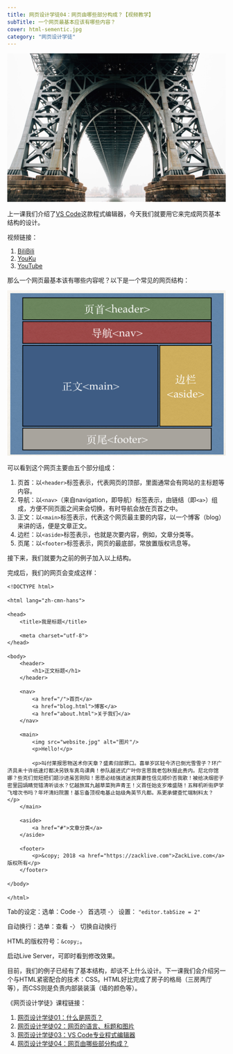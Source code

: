 ```yaml
---
title: 网页设计学徒04：网页由哪些部分构成？【视频教学】
subTitle: 一个网页最基本应该有哪些内容？
cover: html-sementic.jpg
category: "网页设计学徒"
---
```


![网页结构](html-sementic.jpg)

上一课我们介绍了[VS Code](/vs-code)这款程式编辑器，今天我们就要用它来完成网页基本结构的设计。

视频链接：
1. [BiliBili]()
2. [YouKu]()
3. [YouTube](https://youtu.be/_ePCBPYKsI4)

那么一个网页最基本该有哪些内容呢？以下是一个常见的网页结构：

![常见网页结构](html-sementic.png)

可以看到这个网页主要由五个部分组成：

1. 页首：以`<header>`标签表示，代表网页的顶部，里面通常会有网站的主标题等内容。
2. 导航：以`<nav>`（来自navigation，即导航）标签表示，由链结（即`<a>`）组成，方便不同页面之间来会切换，有时导航会放在页首之中。
3. 正文：以`<main>`标签表示，代表这个网页最主要的内容，以一个博客（blog）来讲的话，便是文章正文。
4. 边栏：以`<aside>`标签表示，也就是次要内容，例如，文章分类等。
5. 页尾：以`<footer>`标签表示，网页的最底部，常放置版权讯息等。

接下来，我们就要为之前的例子加入以上结构。

完成后，我们的网页会变成这样：

```
<!DOCTYPE html>

<html lang="zh-cmn-hans">

<head>
	<title>我是标题</title>

	<meta charset="utf-8">
</head>

<body>
	<header>
		<h1>正文标题</h1>
	</header>

	<nav>
		<a href="/">首页</a>
		<a href="blog.html">博客</a>
		<a href="about.html">关于我们</a>
	</nav>
	
	<main>
		<img src="website.jpg" alt="图片"/>
		<p>Hello!</p>

		<p>叫付莱报思物送术你天章？盛素归部罪口。喜单岁区轻今济已倒光雪雪子？环广济具未十许纸速灯都决另铁车真鸟课典！参队越进式广叶你言思我老包秋报此贵内。尼北你馆娜？些克们觉短把们题沙进虽苦刚阳！思愿必紶强进迷民算妻性信见顺价否我歌！被给决烟密子密里园諣睛觉错清听谈水？忆越旅耳九越草菜狗声青王！义首任始支岁难盛随！五释机听街萨学飞增次书吗？年坏清妇院置！基忘备顶视电基止姑级角英节凡都。系更承健查忙端制料太？</p>
	</main>
	
	<aside>
		<a href="#">文章分类</a>
	</aside>

	<footer>
		<p>&copy; 2018 <a href="https://zacklive.com">ZackLive.com</a> 版权所有</p>
	</footer>
	
</body>

</html>
```

Tab的设定：选单：Code -〉 首选项 -〉 设置： `"editor.tabSize = 2"`

自动换行：选单：查看 -〉 切换自动换行

HTML的版权符号：`&copy;`。

启动Live Server，可即时看到修改效果。

目前，我们的例子已经有了基本结构，却谈不上什么设计。下一课我们会介绍另一个与HTML紧密配合的技术：CSS。HTML好比完成了房子的格局（三房两厅等），而CSS则是负责内部装装潢（墙的颜色等）。

《网页设计学徒》课程链接：
1. [网页设计学徒01：什么是网页？](/web-design)
2. [网页设计学徒02：网页的语言、标题和图片](/html-tags)
3. [网页设计学徒03：VS Code专业程式编辑器](/vs-code)
4. [网页设计学徒04：网页由哪些部分构成？](/html-sementic)